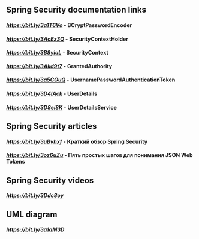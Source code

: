 ## Spring Security documentation links

#### *https://bit.ly/3a1T6Vo* - **BCryptPasswordEncoder**
#### *https://bit.ly/3AcEz3Q* - **SecurityContextHolder**
#### *https://bit.ly/3B8yiaL* - **SecurityContext**
#### *https://bit.ly/3Akd9t7* - **GrantedAuthority**
#### *https://bit.ly/3a5COuQ* - **UsernamePasswordAuthenticationToken**
#### *https://bit.ly/3D4IAck* - **UserDetails**
#### *https://bit.ly/3D8ei8K* - **UserDetailsService**

## Spring Security articles

#### *https://bit.ly/3uBvhxf* - **Краткий обзор Spring Security**
#### *https://bit.ly/3oz6uZu* - **Пять простых шагов для понимания JSON Web Tokens**

## Spring Security videos

#### *https://bit.ly/3Ddc8oy*

## UML diagram 

#### *https://bit.ly/3a1aM3D*